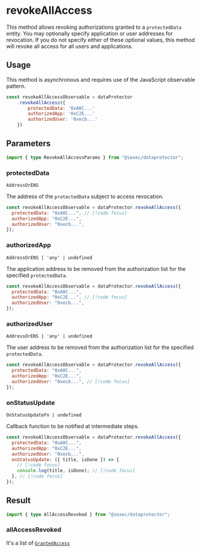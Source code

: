 # revokeAllAccess

This method allows revoking authorizations granted to a `protectedData` entity. You may optionally specify application or user addresses for revocation. If you do not specify either of these optional values, this method will revoke all access for all users and applications.

## Usage

This method is asynchronous and requires use of the JavaScript observable pattern.

```js
const revokeAllAccessObservable = dataProtector
    .revokeAllAccess({
        protectedData: '0xA0C...'
        authorizedApp: '0xC2E...'
        authorizedUser: '0xecb...'
    })
```

## Parameters

```ts
import { type RevokeAllAccessParams } from "@iexec/dataprotector";
```

### protectedData

`AddressOrENS`

The address of the `protectedData` subject to access revocation.

```js
const revokeAllAccessObservable = dataProtector.revokeAllAccess({
  protectedData: "0xA0C...", // [!code focus]
  authorizedApp: "0xC2E...",
  authorizedUser: "0xecb...",
});
```

### authorizedApp

`AddressOrENS | 'any' | undefined`

The application address to be removed from the authorization list for the specified `protectedData`.

```js
const revokeAllAccessObservable = dataProtector.revokeAllAccess({
  protectedData: "0xA0C...",
  authorizedApp: "0xC2E...", // [!code focus]
  authorizedUser: "0xecb...",
});
```

### authorizedUser

`AddressOrENS | 'any' | undefined`

The user address to be removed from the authorization list for the specified `protectedData`.

```js
const revokeAllAccessObservable = dataProtector.revokeAllAccess({
  protectedData: "0xA0C...",
  authorizedApp: "0xC2E...",
  authorizedUser: "0xecb...", // [!code focus]
});
```

### onStatusUpdate

`OnStatusUpdateFn | undefined`

Callback function to be notified at intermediate steps.

```js
const revokeAllAccessObservable = dataProtector.revokeAllAccess({
  protectedData: "0xA0C...",
  authorizedApp: "0xC2E...",
  authorizedUser: "0xecb...",
  onStatusUpdate: ({ title, isDone }) => {
    // [!code focus]
    console.log(title, isDone); // [!code focus]
  }, // [!code focus]
});
```

## Result

```ts
import { type AllAccessRevoked } from "@iexec/dataprotector";
```

### allAccessRevoked

It's a list of [`GrantedAccess`](./revokeOneAccess.md#result-value)
